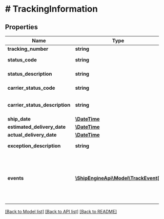 # # TrackingInformation

## Properties

Name | Type | Description | Notes
------------ | ------------- | ------------- | -------------
**tracking_number** | **string** |  | [optional] 
**status_code** | **string** | Status code | [optional] [readonly] 
**status_description** | **string** | Status description | [optional] [readonly] 
**carrier_status_code** | **string** | Carrier status code | [optional] [readonly] 
**carrier_status_description** | **string** | carrier status description | [optional] [readonly] 
**ship_date** | [**\DateTime**](\DateTime.md) |  | [optional] 
**estimated_delivery_date** | [**\DateTime**](\DateTime.md) |  | [optional] 
**actual_delivery_date** | [**\DateTime**](\DateTime.md) |  | [optional] 
**exception_description** | **string** | Exception description | [optional] [readonly] 
**events** | [**\ShipEngineApi\Model\TrackEvent[]**](TrackEvent.md) | The events that have occured during the lifetime of this tracking number. | [optional] [readonly] 

[[Back to Model list]](../../README.md#documentation-for-models) [[Back to API list]](../../README.md#documentation-for-api-endpoints) [[Back to README]](../../README.md)


